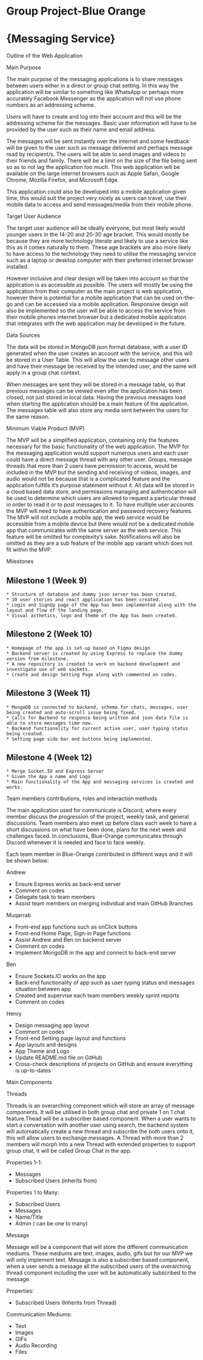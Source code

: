 # Group Project-Blue Orange
# {Messaging Service}

Outline of the Web Application

Main Purpose

The main purpose of the messaging applications is to share messages between users either in a direct or group chat setting. In this way the application will be similar to something like WhatsApp or perhaps more accurately Facebook Messenger as the application will not use phone numbers as an addressing scheme.

Users will have to create and log into their account and this will be the addressing scheme for the messages. Basic user information will have to be provided by the user such as their name and email address.

The messages will be sent instantly over the internet and some feedback will be given to the user such as message delivered and perhaps message read by recipient/s. The users will be able to send images and videos to their friends and family. There will be a limit on the size of the file being sent so as to not lag the application too much. This web application will be available on the large internet browsers such as Apple Safari, Google Chrome, Mozilla Firefox, and Microsoft Edge.

This application could also be developed into a mobile application given time, this would suit the project very nicely as users can travel, use their mobile data to access and send messages/media from their mobile phone.


Target User Audience

The target user audience will be ideally everyone, but most likely would younger users in the 14-20 and 20-30 age bracket. This would mostly be because they are more technology literate and likely to use a service like this as it comes naturally to them. These age brackets are also more likely to have access to the technology they need to utilise the messaging service such as a laptop or desktop computer with their preferred internet browser installed.

However inclusive and clear design will be taken into account so that the application is as accessible as possible. The users will mostly be using the application from their computer as the main project is web application, however there is potential for a mobile application that can be used on-the-go and can be accessed via a mobile application. Responsive design will also be implemented so the user will be able to access the service from their mobile phones internet browser but a dedicated mobile application that integrates with the web application may be developed in the future.


Data Sources

The data will be stored in MongoDB json format database, with a user ID generated when the user creates an account with the service, and this will be stored in a User Table. This will allow the user to message other users and have their message be received by the intended user, and the same will apply in a group chat context. 

When messages are sent they will be stored in a message table, so that previous messages can be viewed even after the application has been closed, not just stored in local data. Having the previous messages load when starting the application should be a main feature of the application. The messages table will also store any media sent between the users for the same reason.


Minimum Viable Product (MVP)

The MVP will be a simplified application, containing only the features necessary for the basic functionality of the web application. The MVP for the messaging application would support numerous users and each user could have a direct message thread with any other user. Groups, message threads that more than 2 users have permission to access, would be included in the MVP but the sending and receiving of videos, images, and audio would not be because that is a complicated feature and the application fulfills it’s purpose statement without it. All data will be stored in a cloud based data store, and permissions managing and authentication will be used to determine which users are allowed to request a particular thread in order to read it or to post messages to it. To have multiple user accounts the MVP will need to have authentication and password recovery features. The MVP will not include a mobile app, the web service would be accessible from a mobile device but there would not be a dedicated mobile app that communicates with the same server as the web service. This feature will be omitted for complexity’s sake. Notifications will also be omitted as they are a sub feature of the mobile app variant which does not fit within the MVP.

Milestones

## Milestone 1 (Week 9)
    * Structure of database and dummy json server has been created.
    * 10 user stories and react application has been created.
    * Login and SignUp page of the App has been implemented along with the layout and flow of the landing page.
    * Visual asthetics, logo and theme of the App has been created.

## Milestone 2 (Week 10)
    * Homepage of the app is set-up based on Figma design
    * Backend server is created by using Express to replace the dummy version from milestone.
    * A new repository is created to work on backend development and investigate use of web sockets.
    * Create and design Setting Page along with commented on codes.

## Milestone 3 (Week 11)
    * MongoDB is connected to backend, schema for chats, messages, user being created and auto-scroll issue being fixed.
    * Calls for Backend to responce being written and json data file is able to store messages time now.
    * Backend functionality for current active user, user typing status being created.
    * Setting page side bar and buttons being implemented.

## Milestone 4 (Week 12)
    * Merge Socket.IO and Express Server
    * Given the App a name and Logo
    * Main functionality of the App and messaging services is created and works.

Team members contributions, roles and interaction methods

The main application used for communicate is Discord, where every member discuss the progression of the project, weekly task, and general discussions. Team members also meet up before class each week to have a short discussions on what have been done, plans for the next week and challenges faced. In conclusions, Blue-Orange communicates through Discord whenever it is needed and face to face weekly. 

Each team member in Blue-Orange contributed in different ways and it will be shown below:

Andrew
-	Ensure Express works as back-end server
-	Comment on codes
-	Delegate task to team members
-	Assist team members on merging individual and main GitHub Branches

Muqarrab
-	Front-end app functions such as onClick buttons
-	Front-end Home Page, Sign-in Page functions
-	Assist Andrew and Ben on backend server
-	Comment on codes
-	Implement MongoDB in the app and connect to back-end server

Ben 
-	Ensure Sockets.IO works on the app 
-	Back-end functionality of app such as user typing status and messages situation between app
-	Created and supervise each team members weekly sprint reports 
-	Comment on codes 

Henry
-	Design messaging app layout 
-	Comment on codes
-	Front-end Setting page layout and functions
-	App layouts and designs 
-	App Theme and Logo 
-	Update README.md file on GitHub
-	Cross-check descriptions of projects on GitHub and ensure everything is up-to-dates

Main Components

Threads

Threads is an overarching component which will store an array of message components. It will be utilised in both group chat and private 1 on 1 chat feature.Thead will be a subscriber based component. When a user wants to start a conversation with another user using search, the backend system will automatically create a new thread and subscribe the both users onto it, this will allow users to exchange messages. A Thread with more than 2 members will morph into a new Thread with extended properties to support group chat, it will be called Group Chat in the app.

Properties 1-1:

- Messages
- Subscribed Users (inherits from)

Properties 1 to Many:

- Subscribed Users
- Messages
- Name/Title
- Admin ( can be one to many)


Message

Message will be a component that will store the different communication mediums. These mediums are text, images, audio, gifs but for our MVP we will only implement text. Message is also a subscriber based component, when a user sends a message all the subscribed users of the overarching thread component including the user will be automatically subscribed to the message.


Properties:
- Subscribed Users (Inherits from Thread)

Communication Mediums:

- Text
- Images
- GIFs
- Audio Recording
- Files
